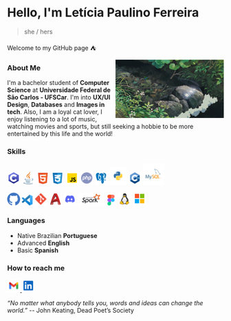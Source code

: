 <!-- Apresentação da página -->
# Hello, I'm Letícia Paulino Ferreira
>she / hers

Welcome to my GitHub page :tent:

<img src="./icons/R.gif" align="right" style="width: 50%;" alt="cozy" />

<!-- Sobre mim / curiosidades -->
### About Me
I'm a bachelor student of **Computer Science** at **Universidade Federal de São Carlos - UFSCar**. I'm into **UX/UI Design**, **Databases** and **Images in tech**.
Also, I am a loyal cat lover, I enjoy listening to a lot of music, watching movies and sports, but still seeking a hobbie to be more entertained by this life and the world!

   
### Skills
<!--- Linguagens de programaçãp e modelagem --->
<p>
   <img src="./icons/linguagens/icons8-c.svg" height="30" alt="C" />
   <img src="./icons/linguagens/java-svgrepo-com.svg" height="30" alt="Java" />
   <img src="./icons/linguagens/html-5-svgrepo-com.svg" height="30" alt="HTML" />
   <img src="./icons/linguagens/css-3-svgrepo-com.svg" height="30" alt="CSS" />
   <img src="./icons/linguagens/icons8-javascript-48.png" height="30" alt="JavaScript" />
   <img src="./icons/linguagens/php-svgrepo-com.svg" height="30" alt="PHP" />
   <img src="./icons/linguagens/icons8-postgreesql-48.png" height="30" alt="SQL" />
   <img src="./icons/linguagens/python-svgrepo-com.svg" height="40" alt="Python" />
   <img src="./icons/linguagens/cpp-svgrepo-com.svg" height="30" alt="C++" />
   <img src="./icons/linguagens/mysql-logo-svgrepo-com.svg" height="50" alt="MySQL" />
</p>

<!---Ferramentas --->
<p>
   <img src="./icons/ferramentas/github-color-svgrepo-com.svg" height="30" alt="GitHub" />
   <img src="./icons/ferramentas/Visual_Studio_Code_1.35_icon.svg.png" height="25" alt="VScode" />
   <img src="./icons/ferramentas/git-svgrepo-com.svg" height="30" alt="Git" />
   <img src="./icons/ferramentas/icons8-autocad.svg" height="30" alt="AutoCAD" />
   <img src="./icons/ferramentas/discord-svgrepo-com.svg" height="30" alt="Discord" />
   <img src="./icons/ferramentas/apache_spark_logo_icon_170561.svg" height="30" alt="Spark" />
   <img src="./icons/ferramentas/figma-svgrepo-com.svg" height="25" alt="Figma" />
   <img src="./icons/ferramentas/linux-svgrepo-com.svg" height="30" alt="Linux" />
   <img src="./icons/ferramentas/microsoft-svgrepo-com.svg" height="32" alt="windows" />
</p>

### Languages
- Native Brazilian **Portuguese**
- Advanced **English**
- Basic **Spanish**


### How to reach me 
<p>
   <a href="mailto:leticiapaulinoferreira@gmail.com" target="blank">
      <img src="./icons/contato/gmail-svgrepo-com.svg" height="30" alt="Gmail"/>
   </a>
   <a href="https://www.linkedin.com/in/let%C3%ADcia-paulino-ferreira-94a126276/" target="blank">
      <img src="./icons/contato/linkedin-svgrepo-com.svg" height="30" alt="Linkedin"/>
   </a>
</p>


*“No matter what anybody tells you, words and ideas can change the world.”*
-- John Keating, Dead Poet’s Society



<!-- Parte que ja veio pronta / feita pelo próprio GitHub -->
   
   <!--- Original
   - 👋 Hi, I’m @Leticia-4lm31d4
   - 👀 I’m interested in ...
   - 🌱 I’m currently learning ...
   - 💞️ I’m looking to collaborate on ...
   - 📫 How to reach me ...
   --->
   
   <!---
   Leticia-4lm31d4/Leticia-4lm31d4 is a ✨ special ✨ repository because its `README.md` (this file) appears on your GitHub profile.
   You can click the Preview link to take a look at your changes.
   --->
